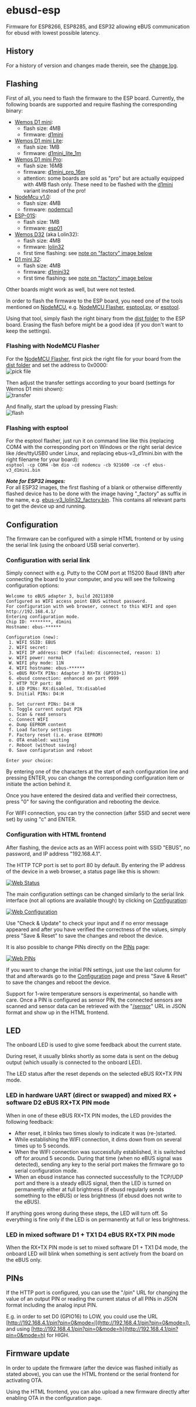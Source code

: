 # ebusd-esp
Firmware for ESP8266, ESP8285, and ESP32 allowing eBUS communication for ebusd with lowest possible latency.

## History
For a history of version and changes made therein, see the [change log](Changelog.md).


## Flashing
First of all, you need to flash the firmware to the ESP board. Currently, the following boards are supported and
require flashing the corresponding binary:

* [Wemos D1 mini](https://www.wemos.cc/en/latest/d1/d1_mini.html):  
  * flash size: 4MB
  * firmware: [d1mini](dist/d1mini.bin)
* [Wemos D1 mini Lite](https://www.wemos.cc/en/latest/d1/d1_mini_lite.html):  
  * flash size: 1MB
  * firmware: [d1mini_lite_1m](dist/d1mini_lite_1m.bin)
* [Wemos D1 mini Pro](https://www.wemos.cc/en/latest/d1/d1_mini_pro.html):  
  * flash size: 16MB
  * firmware: [d1mini_pro_16m](dist/d1mini_pro_16m.bin)
  * attention: some boards are sold as "pro" but are actually equipped with 4MB flash only. These need to be flashed
    with the [d1mini](dist/d1mini.bin) variant instead of the pro!
* [NodeMcu v1.0](https://github.com/nodemcu/nodemcu-devkit-v1.0):  
  * flash size: 4MB
  * firmware: [nodemcu1](dist/nodemcu1.bin)
* [ESP-01S](http://www.ai-thinker.com/pro_view-60.html):
  * flash size: 1MB
  * firmware: [esp01](dist/esp01.bin)
* [Wemos D32](https://www.wemos.cc/en/latest/d32/d32.html) (aka Lolin32):  
  * flash size: 4MB
  * firmware: [lolin32](dist/lolin32.bin)
  * first time flashing: see [note on "factory" image below](README.md#flashing-with-esptool)
* [D1 mini 32](https://forum.mhetlive.com/topic/8/mh-et-live-minikit-for-esp32):
  * flash size: 4MB
  * firmware: [d1mini32](dist/d1mini32.bin)
  * first time flashing: see [note on "factory" image below](README.md#flashing-with-esptool)

Other boards might work as well, but were not tested.

In order to flash the firmware to the ESP board, you need one of the tools mentioned on
[NodeMCU](https://nodemcu.readthedocs.io/en/master/flash/#tool-overview), e.g.
[NodeMCU Flasher](https://github.com/nodemcu/nodemcu-flasher),
[esptool.py](https://nodemcu.readthedocs.io/en/master/en/flash/#esptoolpy), or
[esptool](https://github.com/igrr/esptool-ck/releases).

Using that tool, simply flash the right binary from the
[dist folder](https://github.com/john30/ebusd-esp/tree/master/dist) to the ESP board.
Erasing the flash before might be a good idea (if you don't want to keep the settings).

### Flashing with NodeMCU Flasher
For the [NodeMCU Flasher](https://github.com/nodemcu/nodemcu-flasher), first pick the right file for your board from the
[dist folder](https://github.com/john30/ebusd-esp/tree/master/dist) and set the address to 0x0000:  
![pick file](flashco.png)

Then adjust the transfer settings according to your board (settings for Wemos D1 mini shown):  
![transfer](flashad.png)

And finally, start the upload by pressing Flash:  
![flash](flashop.png)

### Flashing with esptool
For the esptool flasher, just run it on command line like this (replacing COM4 with the corresponding port on Windows or
the right serial device like /dev/ttyUSB0 under Linux, and replacing ebus-v3_d1mini.bin with the right filename for your
board):  
`esptool -cp COM4 -bm dio -cd nodemcu -cb 921600 -ce -cf ebus-v3_d1mini.bin`

***Note for ESP32 images:***  
For all ESP32 images, the first flashing of a blank or otherwise differently flashed device has to be done with the image
having "_factory" as suffix in the name, e.g. [ebus-v3_lolin32_factory.bin](dist/ebus-v3_lolin32_factory.bin). This
contains all relevant parts to get the device up and running.


## Configuration
The firmware can be configured with a simple HTML frontend or by using the serial link (using the onboard USB serial
converter).

### Configuration with serial link
Simply connect with e.g. Putty to the COM port at 115200 Baud (8N1) after connecting the board to your computer, and you
will see the following configuration options:

```
Welcome to eBUS adapter 3, build 20211030
Configured as WIFI access point EBUS without password.
For configuration with web browser, connect to this WIFI and open http://192.168.4.1/
Entering configuration mode.
Chip ID: ********, d1mini
Hostname: ebus-******

Configuration (new):
 1. WIFI SSID: EBUS
 2. WIFI secret:
 3. WIFI IP address: DHCP (failed: disconnected, reason: 1)
 w. WIFI power: normal
 W. WIFI phy mode: 11N
 4. WIFI hostname: ebus-******
 5. eBUS RX+TX PINs: Adapter 3 RX+TX (GPIO3+1)
 6. ebusd connection: enhanced on port 9999
 7. HTTP TCP port: 80
 8. LED PINs: RX:disabled, TX:disabled
 9. Initial PINs: D4:H

 p. Set current PINs: D4:H
 t. Toggle current output PIN
 s. Scan & read sensors
 c. Connect WIFI
 e. Dump EEPROM content
 f. Load factory settings
 F. Factory reset (i.e. erase EEPROM)
 o. OTA enabled: waiting
 r. Reboot (without saving)
 0. Save configuration and reboot

Enter your choice:
```

By entering one of the characters at the start of each configuration line and pressing ENTER, you can change the
corresponding configuration item or initiate the action behind it.

Once you have entered the desired data and verified their correctness, press "0" for saving the configuration and
rebooting the device.

For WIFI connection, you can try the connection (after SSID and secret were set) by using "c" and ENTER.

### Configuration with HTML frontend
After flashing, the device acts as an WIFI access point with SSID "EBUS", no password, and IP address "192.168.4.1".

The HTTP TCP port is set to port 80 by default. By entering the IP address of the device in a web browser, a status page
like this is shown:

[![Web Status](web.png)](http://192.168.4.1/)

The main configuration settings can be changed similarly to the serial link interface (not all options are available
though) by clicking on [Configuration](http://192.168.4.1/config):

[![Web Configuration](webcfg.png)](http://192.168.4.1/config)

Use "Check & Update" to check your input and if no error message appeared and after you have verified the correctness of
the values, simply press "Save & Reset" to save the changes and reboot the device.

It is also possible to change PINs directly on the [PINs](http://192.168.4.1/pins) page:

[![Web PINs](webpins.png)](http://192.168.4.1/pins)

If you want to change the initial PIN settings, just use the last column for that and afterwards go to the
[Configuration](http://192.168.4.1/config) page and press "Save & Reset" to save the changes and reboot the device.

Support for 1-wire temperature sensors is experimental, so handle with care. Once a PIN is configured as sensor PIN, the
connected sensors are scanned and sensor data can be retrieved with the "[/sensor](http://192.168.4.1/sensor)" URL in JSON
format and show up in the HTML frontend.

## LED
The onboard LED is used to give some feedback about the current state.

During reset, it usually blinks shortly as some data is sent on the debug output (which usually is connected to the
onboard LED).

The LED status after the reset depends on the selected eBUS RX+TX PIN mode.

### LED in hardware UART (direct or swapped) and mixed RX + software D2 eBUS RX+TX PIN mode
When in one of these eBUS RX+TX PIN modes, the LED provides the following feedback:
- After reset, it blinks two times slowly to indicate it was (re-)started.
- While establishing the WIFI connection, it dims down from on several times up to 5 seconds.
- When the WIFI connection was successfully established, it is switched off for around 5 seconds.
  During that time (when no eBUS signal was detected), sending any key to the serial port makes the firmware go to
  serial configuration mode.
- When an ebusd instance has connected successfully to the TCP/UDP port and there is a steady eBUS signal, then the LED
  is turned on permanently either at full brightness (if ebusd regularly sends something to the eBUS) or less brightness
  (if ebusd does not write to the eBUS).

If anything goes wrong during these steps, the LED will turn off. So everything is fine only if the LED is on
permanently at full or less brightness.

### LED in mixed software D1 + TX1 D4 eBUS RX+TX PIN mode
When the RX+TX PIN mode is set to mixed software D1 + TX1 D4 mode, the onboard LED will blink when something is sent
actively from the board on the eBUS only.


## PINs
If the HTTP port is configured, you can use the "/pin" URL for changing the value of an output PIN or reading the
current status of all PINs in JSON format including the analog input PIN.

E.g. in order to set D0 (GPIO16) to LOW, you could use the URL
[http://192.168.4.1/pin?pin=0&mode=l](http://192.168.4.1/pin?pin=0&mode=l), and using
[http://192.168.4.1/pin?pin=0&mode=h](http://192.168.4.1/pin?pin=0&mode=h) for HIGH.


## Firmware update

In order to update the firmware (after the device was flashed initially as stated above), you can use the HTML frontend
or the serial frontend for activating OTA.

Using the HTML frontend, you can also upload a new firmware directly after enabling OTA in the configuration page.
